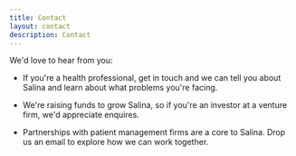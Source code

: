 ```yaml
---
title: Contact
layout: contact
description: Contact
---
```


We'd love to hear from you:

- If you're a health professional, get in touch and we can tell you about Salina and learn about what problems you're facing.

- We're raising funds to grow Salina, so if you're an investor at a venture firm, we'd appreciate enquires.

- Partnerships with patient management firms are a core to Salina. Drop us an email to explore how we can work together.

